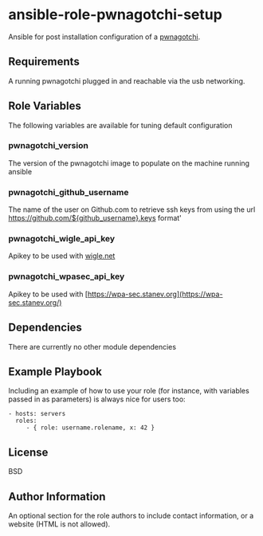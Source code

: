ansible-role-pwnagotchi-setup
=============================

Ansible for post installation configuration of a [pwnagotchi](https://pwnagotchi.ai).

Requirements
------------
A running pwnagotchi plugged in and reachable via the usb networking.

Role Variables
--------------

The following variables are available for tuning default configuration


### pwnagotchi_version

The version of the pwnagotchi image to populate on the machine running ansible

### pwnagotchi_github_username

The name of the user on Github.com to retrieve ssh keys from using the url https://github.com/${github_username}.keys format'

### pwnagotchi_wigle_api_key

Apikey to be used with [wigle.net](https://wigle.net)

### pwnagotchi_wpasec_api_key

Apikey to be used with [https://wpa-sec.stanev.org](https://wpa-sec.stanev.org/)

Dependencies
------------

There are currently no other module dependencies


Example Playbook
----------------

Including an example of how to use your role (for instance, with variables passed in as parameters) is always nice for users too:

    - hosts: servers
      roles:
         - { role: username.rolename, x: 42 }

License
-------

BSD

Author Information
------------------

An optional section for the role authors to include contact information, or a website (HTML is not allowed).
